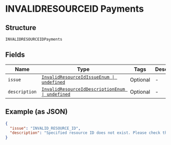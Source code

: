 
# INVALIDRESOURCEID Payments

## Structure

`INVALIDRESOURCEIDPayments`

## Fields

| Name | Type | Tags | Description |
|  --- | --- | --- | --- |
| `issue` | [`InvalidResourceIdIssueEnum \| undefined`](../../doc/models/invalid-resource-id-issue-enum.md) | Optional | - |
| `description` | [`InvalidResourceIdDescriptionEnum \| undefined`](../../doc/models/invalid-resource-id-description-enum.md) | Optional | - |

## Example (as JSON)

```json
{
  "issue": "INVALID_RESOURCE_ID",
  "description": "Specified resource ID does not exist. Please check the resource ID and try again."
}
```

